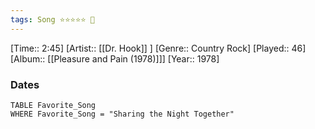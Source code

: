 ```yaml
---
tags: Song ⭐⭐⭐⭐⭐ 💛
---
```

[Time:: 2:45]
[Artist:: [[Dr. Hook]] ]
[Genre:: Country Rock]
[Played:: 46]
[Album:: [[Pleasure and Pain (1978)]]]
[Year:: 1978]
### Dates
````dataview
TABLE Favorite_Song
WHERE Favorite_Song = "Sharing the Night Together"
````